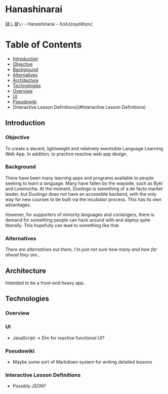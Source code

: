 # Hanashinarai
話し習い - Hanashinarai - Λαλ(ι)ομάθησις

Table of Contents
=================
* [Introduction](#Introduction)
 * [Objective](#Objective)
 * [Background](#Background)
 * [Alternatives](#Alternatives)
* [Architecture](#Architecture)
* [Technologies](#Technologies)
 * [Overview](#Overview)
 * [UI](#UI)
 * [Pseudowiki](#Pseudowiki)
 * [Interactive Lesson Definitions](#Interactive Lesson Definitions)

## Introduction
### Objective
To create a decent, lightweight and relatively exentsible Language Learning Web App. In addition, to practice reactive web app design.

### Background
There have been many learning apps and programs available to people seeking to learn a language. Many have fallen by the wayside, such as Byki and Livemocha. At the moment, Duolingo is something of a de facto market leader, but Duolingo does not have an accessible backend, with the only way for new courses to be built via the incubator process. This has its own advantages.

However, for supporters of minority languages and conlangers, there is demand for something people can hack around with and deploy quite liberally. This hopefully can lead to something like that.

### Alternatives
*There are alternatives out there, I'm just not sure how many and how far ahead they are*...

## Architecture
Intended to be a front-end heavy app.

## Technologies
### Overview
### UI
* JavaScript -> Elm for reactive functional UI?
### Pseudowiki
* Maybe some sort of Markdown system for writing detailed lessons
### Interactive Lesson Definitions
* Possibly JSON?
